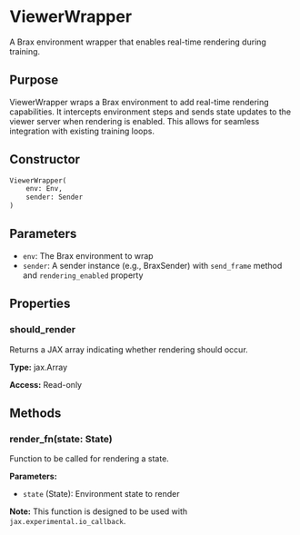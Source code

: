 # ViewerWrapper

A Brax environment wrapper that enables real-time rendering during training.

## Purpose

ViewerWrapper wraps a Brax environment to add real-time rendering capabilities. It intercepts environment steps and sends state updates to the viewer server when rendering is enabled. This allows for seamless integration with existing training loops.

## Constructor

```python
ViewerWrapper(
    env: Env,
    sender: Sender
)
```

## Parameters

- `env`: The Brax environment to wrap
- `sender`: A sender instance (e.g., BraxSender) with `send_frame` method and `rendering_enabled` property

## Properties

### should_render

Returns a JAX array indicating whether rendering should occur.

**Type:** jax.Array

**Access:** Read-only

## Methods

### render_fn(state: State)

Function to be called for rendering a state.

**Parameters:**
- `state` (State): Environment state to render

**Note:** This function is designed to be used with `jax.experimental.io_callback`. 